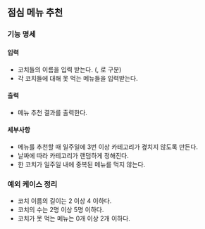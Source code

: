 ## 점심 메뉴 추천

### 기능 명세

#### 입력

- 코치들의 이름을 입력 받는다. (, 로 구분)
- 각 코치들에 대해 못 먹는 메뉴들을 입력받는다.

#### 출력

- 메뉴 추천 결과를 출력한다.

#### 세부사항 

- 메뉴를 추천할 때 일주일에 3번 이상 카테고리가 곂치지 않도록 만든다.
- 날짜에 따라 카테고리가 랜덤하게 정해진다.
- 한 코치가 일주일 내에 중복된 메뉴를 먹지 않는다.


### 예외 케이스 정리

- 코치 이름의 길이는 2 이상 4 이하다.
- 코치의 수는 2명 이상 5명 이하다.
- 코치가 못 먹는 메뉴는 0개 이상 2개 이하다.